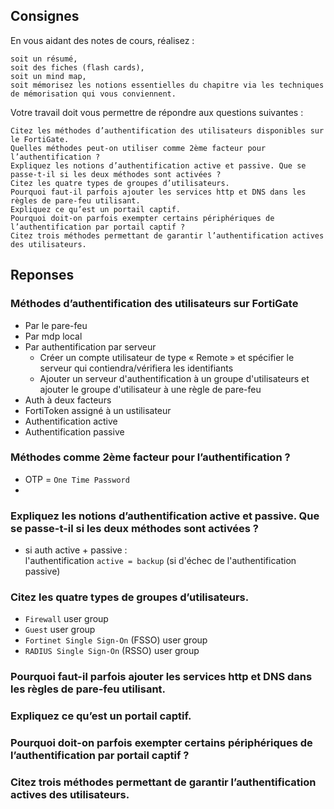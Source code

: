 ## Consignes

En vous aidant des notes de cours, réalisez :

    soit un résumé,
    soit des fiches (flash cards),
    soit un mind map,
    soit mémorisez les notions essentielles du chapitre via les techniques de mémorisation qui vous conviennent.

Votre travail doit vous permettre de répondre aux questions suivantes :

    Citez les méthodes d’authentification des utilisateurs disponibles sur le FortiGate.
    Quelles méthodes peut-on utiliser comme 2ème facteur pour l’authentification ?
    Expliquez les notions d’authentification active et passive. Que se passe-t-il si les deux méthodes sont activées ?
    Citez les quatre types de groupes d’utilisateurs.
    Pourquoi faut-il parfois ajouter les services http et DNS dans les règles de pare-feu utilisant.
    Expliquez ce qu’est un portail captif.
    Pourquoi doit-on parfois exempter certains périphériques de l’authentification par portail captif ?
    Citez trois méthodes permettant de garantir l’authentification actives des utilisateurs.

## Reponses

### Méthodes d’authentification des utilisateurs sur FortiGate

* Par le pare-feu
* Par mdp local
* Par authentification par serveur
    * Créer un compte utilisateur de type « Remote » et spécifier le serveur qui contiendra/vérifiera les identifiants
    * Ajouter un serveur d'authentification à un groupe d'utilisateurs et ajouter le groupe d'utilisateur à une règle de pare-feu
* Auth à deux facteurs
* FortiToken assigné à un ustilisateur
* Authentification active
* Authentification passive


### Méthodes comme 2ème facteur pour l’authentification ?

* OTP = ```One Time Password```
* 

### Expliquez les notions d’authentification active et passive. Que se passe-t-il si les deux méthodes sont activées ?

* si auth active + passive :    
l'authentification ```active = backup``` (si d'échec de l'authentification passive)
### Citez les quatre types de groupes d’utilisateurs.

* ```Firewall``` user group
* ```Guest``` user group
* ```Fortinet Single Sign-On``` (FSSO) user group
* ```RADIUS Single Sign-On``` (RSSO) user group

### Pourquoi faut-il parfois ajouter les services http et DNS dans les règles de pare-feu utilisant.

### Expliquez ce qu’est un portail captif.

### Pourquoi doit-on parfois exempter certains périphériques de l’authentification par portail captif ?

### Citez trois méthodes permettant de garantir l’authentification actives des utilisateurs.
